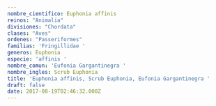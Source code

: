 ```yaml
---
nombre_cientifico: Euphonia affinis
reinos: "Animalia"
divisiones: "Chordata"
clases: "Aves"
ordenes: "Passeriformes"
familias: 'Fringillidae '
generos: Euphonia
especie: 'affinis '
nombre_comun: 'Eufonia Gargantinegra '
nombre_ingles: Scrub Euphonia
title: 'Euphonia affinis, Scrub Euphonia, Eufonia Gargantinegra '
draft: false
date: 2017-08-19T02:46:32.000Z
---
```


